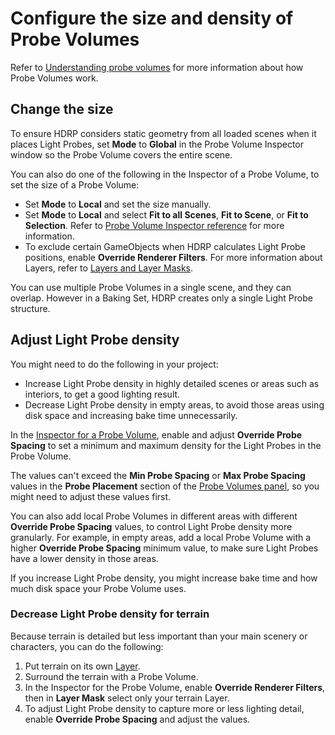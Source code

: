 # Configure the size and density of Probe Volumes

Refer to [Understanding probe volumes](probevolumes-concept.md) for more information about how Probe Volumes work.

## Change the size

To ensure HDRP considers static geometry from all loaded scenes when it places Light Probes, set **Mode** to **Global** in the Probe Volume Inspector window so the Probe Volume covers the entire scene.

You can also do one of the following in the Inspector of a Probe Volume, to set the size of a Probe Volume:

- Set **Mode** to **Local** and set the size manually.
- Set **Mode** to **Local** and select **Fit to all Scenes**, **Fit to Scene**, or **Fit to Selection**. Refer to [Probe Volume Inspector reference](probevolumes-inspector-reference.md) for more information.
- To exclude certain GameObjects when HDRP calculates Light Probe positions, enable **Override Renderer Filters**. For more information about Layers, refer to [Layers and Layer Masks](https://docs.unity3d.com/Manual/layers-and-layermasks.html).

You can use multiple Probe Volumes in a single scene, and they can overlap. However in a Baking Set, HDRP creates only a single Light Probe structure. 

## Adjust Light Probe density

You might need to do the following in your project:

- Increase Light Probe density in highly detailed scenes or areas such as interiors, to get a good lighting result.
- Decrease Light Probe density in empty areas, to avoid those areas using disk space and increasing bake time unnecessarily.

In the [Inspector for a Probe Volume](probevolumes-inspector-reference.md), enable and adjust **Override Probe Spacing** to set a minimum and maximum density for the Light Probes in the Probe Volume.

The values can't exceed the **Min Probe Spacing** or **Max Probe Spacing** values in the **Probe Placement** section of the [Probe Volumes panel](probevolumes-lighting-panel-reference.md), so you might need to adjust these values first.

You can also add local Probe Volumes in different areas with different **Override Probe Spacing** values, to control Light Probe density more granularly. For example, in empty areas, add a local Probe Volume with a higher **Override Probe Spacing** minimum value, to make sure Light Probes have a lower density in those areas.

If you increase Light Probe density, you might increase bake time and how much disk space your Probe Volume uses.

### Decrease Light Probe density for terrain

Because terrain is detailed but less important than your main scenery or characters, you can do the following:

1. Put terrain on its own [Layer](https://docs.unity3d.com/Manual/layers-and-layermasks.html).
2. Surround the terrain with a Probe Volume.
3. In the Inspector for the Probe Volume, enable **Override Renderer Filters**, then in **Layer Mask** select only your terrain Layer.
4. To adjust Light Probe density to capture more or less lighting detail, enable **Override Probe Spacing** and adjust the values.
